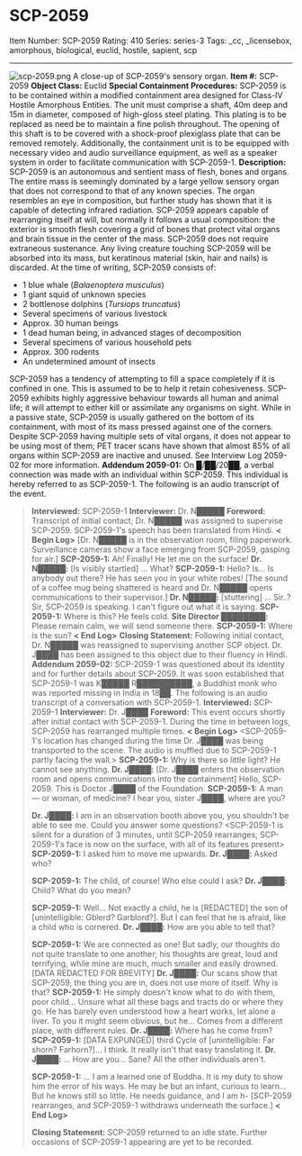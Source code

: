 # SCP-2059
Item Number: SCP-2059
Rating: 410
Series: series-3
Tags: _cc, _licensebox, amorphous, biological, euclid, hostile, sapient, scp

---

![scp-2059.png](https://scp-wiki.wdfiles.com/local--files/scp-2059/scp-2059.png)
A close-up of SCP-2059's sensory organ.
**Item #:** SCP-2059
**Object Class:** Euclid
**Special Containment Procedures:** SCP-2059 is to be contained within a modified containment area designed for Class-IV Hostile Amorphous Entities. The unit must comprise a shaft, 40m deep and 15m in diameter, composed of high-gloss steel plating. This plating is to be replaced as need be to maintain a fine polish throughout. The opening of this shaft is to be covered with a shock-proof plexiglass plate that can be removed remotely. Additionally, the containment unit is to be equipped with necessary video and audio surveillance equipment, as well as a speaker system in order to facilitate communication with SCP-2059-1.
**Description:** SCP-2059 is an autonomous and sentient mass of flesh, bones and organs. The entire mass is seemingly dominated by a large yellow sensory organ that does not correspond to that of any known species. The organ resembles an eye in composition, but further study has shown that it is capable of detecting infrared radiation. SCP-2059 appears capable of rearranging itself at will, but normally it follows a usual composition: the exterior is smooth flesh covering a grid of bones that protect vital organs and brain tissue in the center of the mass. SCP-2059 does not require extraneous sustenance. Any living creature touching SCP-2059 will be absorbed into its mass, but keratinous material (skin, hair and nails) is discarded. At the time of writing, SCP-2059 consists of:
  * 1 blue whale (_Balaenoptera musculus_)
  * 1 giant squid of unknown species
  * 2 bottlenose dolphins (_Tursiops truncatus_)
  * Several specimens of various livestock
  * Approx. 30 human beings
  * 1 dead human being, in advanced stages of decomposition
  * Several specimens of various household pets
  * Approx. 300 rodents
  * An undetermined amount of insects

SCP-2059 has a tendency of attempting to fill a space completely if it is confined in one. This is assumed to be to help it retain cohesiveness.
SCP-2059 exhibits highly aggressive behaviour towards all human and animal life; it will attempt to either kill or assimilate any organisms on sight. While in a passive state, SCP-2059 is usually gathered on the bottom of its containment, with most of its mass pressed against one of the corners.
Despite SCP-2059 having multiple sets of vital organs, it does not appear to be using most of them; PET tracer scans have shown that almost 85% of all organs within SCP-2059 are inactive and unused. See Interview Log 2059-02 for more information.
**Addendum 2059-01:** On █/██/20██, a verbal connection was made with an individual within SCP-2059. This individual is hereby referred to as SCP-2059-1. The following is an audio transcript of the event.
> **Interviewed:** SCP-2059-1
> **Interviewer:** Dr. N█████
> **Foreword:** Transcript of initial contact; Dr. N█████ was assigned to supervise SCP-2059. SCP-2059-1's speech has been translated from Hindi.
> **< Begin Log>**
> [Dr. N█████ is in the observation room, filing paperwork. Surveillance cameras show a face emerging from SCP-2059, gasping for air.]
> **SCP-2059-1:** Ah! Finally! He let me on the surface!
> **Dr. N█████:** [Is visibly startled] … What?
> **SCP-2059-1:** Hello? Is… Is anybody out there? He has seen you in your white robes!
> [The sound of a coffee mug being shattered is heard and Dr. N█████ opens communications to their supervisor.]
> **Dr. N█████:** [stuttering] … Sir..? Sir, SCP-2059 is speaking. I can't figure out what it is saying.
> **SCP-2059-1:** Where is this? He feels cold.
> **Site Director ████████:** Please remain calm, we will send someone there.
> **SCP-2059-1:** Where is the sun?
> **< End Log>**
> **Closing Statement:** Following initial contact, Dr. N█████ was reassigned to supervising another SCP object. Dr. J████ has been assigned to this object due to their fluency in Hindi.
**Addendum 2059-02:** SCP-2059-1 was questioned about its identity and for further details about SCP-2059. It was soon established that SCP-2059-1 was K█████ R██████████, a Buddhist monk who was reported missing in India in 18██. The following is an audio transcript of a conversation with SCP-2059-1.
> **Interviewed:** SCP-2059-1
> **Interviewer:** Dr. J████
> **Foreword:** This event occurs shortly after initial contact with SCP-2059-1. During the time in between logs, SCP-2059 has rearranged multiple times.
> **< Begin Log>**
> <SCP-2059-1's location has changed during the time Dr. J████ was being transported to the scene. The audio is muffled due to SCP-2059-1 partly facing the wall.>
> **SCP-2059-1:** Why is there so little light? He cannot see anything.
> **Dr. J████:** [Dr. J████ enters the observation room and opens communications into the containment] Hello, SCP-2059. This is Doctor J████ of the Foundation.
> **SCP-2059-1:** A man — or woman, of medicine? I hear you, sister J████, where are you?  
>    
>  **Dr. J████:** I am in an observation booth above you, you shouldn't be able to see me. Could you answer some questions?
> <SCP-2059-1 is silent for a duration of 3 minutes, until SCP-2059 rearranges; SCP-2059-1's face is now on the surface, with all of its features present>
> **SCP-2059-1:** I asked him to move me upwards.
> **Dr. J████:** Asked who?  
>    
>  **SCP-2059-1:** The child, of course! Who else could I ask?
> **Dr. J████:** Child? What do you mean?  
>    
>  **SCP-2059-1:** Well… Not exactly a child, he is [REDACTED] the son of [unintelligible: Gblerd? Garblord?]. But I can feel that he is afraid, like a child who is cornered.
> **Dr. J████:** How are you able to tell that?  
>    
>  **SCP-2059-1:** We are connected as one! But sadly, our thoughts do not quite translate to one another; his thoughts are great, loud and terrifying, while mine are much, much smaller and easily drowned.
> [DATA REDACTED FOR BREVITY]
> **Dr. J████:** Our scans show that SCP-2059, the thing you are in, does not use more of itself. Why is that?
> **SCP-2059-1:** He simply doesn't know what to do with them, poor child… Unsure what all these bags and tracts do or where they go. He has barely even understood how a heart works, let alone a liver. To you it might seem obvious, but he… Comes from a different place, with different rules.
> **Dr. J████:** Where has he come from?
> **SCP-2059-1:** [DATA EXPUNGED] third Cycle of [unintelligible: Far shorn? Farhorn?]… I think. It really isn't that easy translating it.
> **Dr. J████:** … How are you… Sane? All the other individuals aren't.  
>    
>  **SCP-2059-1:** … I am a learned one of Buddha. It is my duty to show him the error of his ways. He may be but an infant, curious to learn… But he knows still so little. He needs guidance, and I am h-
> [SCP-2059 rearranges, and SCP-2059-1 withdraws underneath the surface.]
> **< End Log>**  
>    
>  **Closing Statement:** SCP-2059 returned to an idle state. Further occasions of SCP-2059-1 appearing are yet to be recorded.